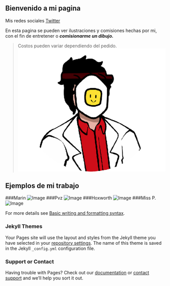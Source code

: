 ## Bienvenido a mi pagina

Mis redes sociales [Twitter](https://twitter.com/Albertokeyy)

En esta pagina se pueden ver ilustraciones y comisiones hechas por mi, con el fin de entretener o ***comisionarme un dibujo.*** 
>Costos pueden variar dependiendo del pedido.
![Image](https://raw.githubusercontent.com/JorgeValleC/JorgeValleC.github.io/main/ghubtest.png)


## Ejemplos de mi trabajo

###Marin
![Image](https://pbs.twimg.com/media/FN3L5R3XIAILspk?format=jpg&name=large) 
###Pvz
![Image](https://pbs.twimg.com/media/EdL30WfVcAE2iS3?format=jpg&name=medium) 
###Hoxworth
![Image](https://pbs.twimg.com/media/FG_LAfBXEAUEcJD?format=jpg&name=4096x4096) 
###Miss P.
![Image](https://pbs.twimg.com/media/ECoJMV3U4AAXHnA?format=jpg&name=medium) 








For more details see [Basic writing and formatting syntax](https://docs.github.com/en/github/writing-on-github/getting-started-with-writing-and-formatting-on-github/basic-writing-and-formatting-syntax).

### Jekyll Themes

Your Pages site will use the layout and styles from the Jekyll theme you have selected in your [repository settings](https://github.com/JorgeValleC/JorgeValleC.github.io/settings/pages). The name of this theme is saved in the Jekyll `_config.yml` configuration file.

### Support or Contact

Having trouble with Pages? Check out our [documentation](https://docs.github.com/categories/github-pages-basics/) or [contact support](https://support.github.com/contact) and we’ll help you sort it out.
